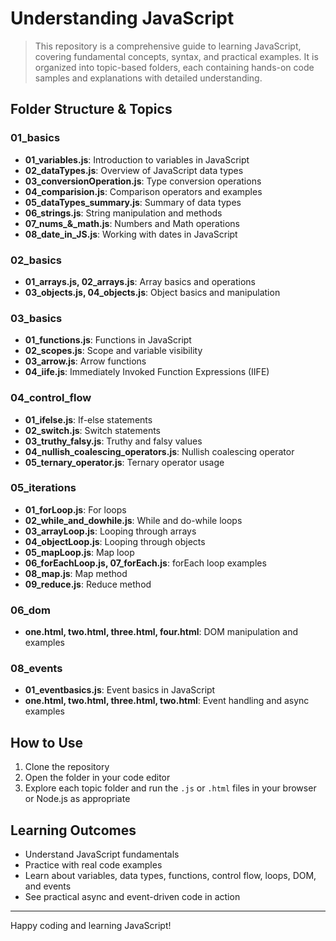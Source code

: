 # Understanding JavaScript

>This repository is a comprehensive guide to learning JavaScript, covering fundamental concepts, syntax, and practical examples. It is organized into topic-based folders, each containing hands-on code samples and explanations with detailed understanding.

## Folder Structure & Topics

### 01_basics

- **01_variables.js**: Introduction to variables in JavaScript
- **02_dataTypes.js**: Overview of JavaScript data types
- **03_conversionOperation.js**: Type conversion operations
- **04_comparision.js**: Comparison operators and examples
- **05_dataTypes_summary.js**: Summary of data types
- **06_strings.js**: String manipulation and methods
- **07_nums_&_math.js**: Numbers and Math operations
- **08_date_in_JS.js**: Working with dates in JavaScript

### 02_basics

- **01_arrays.js, 02_arrays.js**: Array basics and operations
- **03_objects.js, 04_objects.js**: Object basics and manipulation

### 03_basics

- **01_functions.js**: Functions in JavaScript
- **02_scopes.js**: Scope and variable visibility
- **03_arrow.js**: Arrow functions
- **04_iife.js**: Immediately Invoked Function Expressions (IIFE)

### 04_control_flow

- **01_ifelse.js**: If-else statements
- **02_switch.js**: Switch statements
- **03_truthy_falsy.js**: Truthy and falsy values
- **04_nullish_coalescing_operators.js**: Nullish coalescing operator
- **05_ternary_operator.js**: Ternary operator usage

### 05_iterations

- **01_forLoop.js**: For loops
- **02_while_and_dowhile.js**: While and do-while loops
- **03_arrayLoop.js**: Looping through arrays
- **04_objectLoop.js**: Looping through objects
- **05_mapLoop.js**: Map loop
- **06_forEachLoop.js, 07_forEach.js**: forEach loop examples
- **08_map.js**: Map method
- **09_reduce.js**: Reduce method

### 06_dom

- **one.html, two.html, three.html, four.html**: DOM manipulation and examples

### 08_events

- **01_eventbasics.js**: Event basics in JavaScript
- **one.html, two.html, three.html, two.html**: Event handling and async examples

## How to Use

1. Clone the repository
2. Open the folder in your code editor
3. Explore each topic folder and run the `.js` or `.html` files in your browser or Node.js as appropriate

## Learning Outcomes

- Understand JavaScript fundamentals
- Practice with real code examples
- Learn about variables, data types, functions, control flow, loops, DOM, and events
- See practical async and event-driven code in action

---

Happy coding and learning JavaScript!
